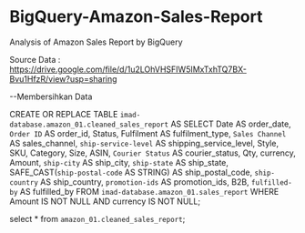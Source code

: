# BigQuery-Amazon-Sales-Report
Analysis of Amazon Sales Report by BigQuery

Source Data : https://drive.google.com/file/d/1u2LOhVHSFIW5IMxTxhTQ7BX-Bvu1HfzR/view?usp=sharing

--Membersihkan Data

CREATE OR REPLACE TABLE `imad-database.amazon_01.cleaned_sales_report` AS
SELECT
  Date AS order_date,
  `Order ID` AS order_id,
  Status,
  Fulfilment AS fulfilment_type,
  `Sales Channel ` AS sales_channel,
  `ship-service-level` AS shipping_service_level,
  Style,
  SKU,
  Category,
  Size,
  ASIN,
  `Courier Status` AS courier_status,
  Qty,
  currency,
  Amount,
  `ship-city` AS ship_city,
  `ship-state` AS ship_state,
  SAFE_CAST(`ship-postal-code` AS STRING) AS ship_postal_code,
  `ship-country` AS ship_country,
  `promotion-ids` AS promotion_ids,
  B2B,
  `fulfilled-by` AS fulfilled_by
FROM
  `imad-database.amazon_01.sales_report`
WHERE
  Amount IS NOT NULL
  AND currency IS NOT NULL;
  
select * from `amazon_01.cleaned_sales_report`;

